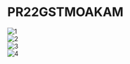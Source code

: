 # PR22GSTMOAKAM
![1](https://user-images.githubusercontent.com/100214075/232919426-77d2d60a-4152-4850-b117-8ef21c5d0447.png) <br>
![2](https://user-images.githubusercontent.com/100214075/232919435-51a1b42c-36dc-4add-842c-148f91a27770.png) <br>
![3](https://user-images.githubusercontent.com/100214075/232919440-1765f5c6-cf95-4dc4-b298-f36c08d7f748.png) <br>
![4](https://user-images.githubusercontent.com/100214075/232919447-85e3875f-d0f3-444a-8422-a58f7dc2f08f.png) <br>
